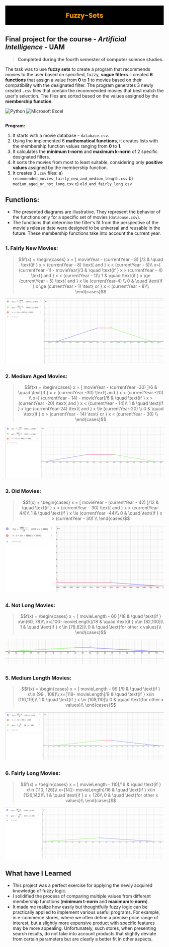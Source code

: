 ![Fuzzy Sets](https://raw.githubusercontent.com/Education-IT/Fuzzy-Sets/main/images/banner.png)
## Final project for the course - ***Artificial Intelligence*** - **UAM**

> **Completed during the fourth semester of computer science studies.**

The task was to use **fuzzy sets** to create a program that recommends movies to the user based on specified, fuzzy, **vague filters**. I created **6 functions** that assign a value from **0** to **1** to movies based on their compatibility with the designated filter. The program generates 3 newly created `.csv` files that contain the recommended movies that best match the user's selection. The files are sorted based on the values assigned by the **membership function**.

![Python](https://img.shields.io/badge/Python-3776AB.svg?style=for-the-badge&logo=Python&logoColor=white) ![Microsoft Excel](https://img.shields.io/badge/Microsoft_Excel-217346?style=for-the-badge&logo=microsoft-excel&logoColor=white) <!--[![website](https://img.shields.io/badge/website-000000?style=for-the-badge&logo=About.me&logoColor=white)](https://education-it.pl/)-->
 ## 
**Program:**
1) It starts with a movie database - `database.csv`.
2) Using the implemented 6 **mathematical functions**, it creates lists with the membership function values ranging from **0** to **1**.
3) It calculates the **minimum t-norm** and **maximum k-norm** of 2 specific designated filters.
4) It sorts the movies from most to least suitable, considering only **positive values** assigned by the membership function.
4) It creates 3 `.csv` files:
   a) `recommended_movies_fairly_new_and_medium_length.csv`
   b) `medium_aged_or_not_long.csv`
   c) `old_and_fairly_long.csv`

## Functions:
- The presented diagrams are illustrative. They represent the behavior of the functions only for a specific set of movies (`database.csv`).
- The functions that determine the filter's fit from the perspective of the movie's release date were designed to be universal and reusable in the future. These membership functions take into account the current year.

##

### 1. Fairly New Movies:

> $$f(x)  =
 \begin{cases}
 x = [ movieYear - (currentYear - 8) ]/3 & \quad  \text{if } x > (currentYear - 8) \text{ and } x < (currentYear - 5)\\
  x=[ (currentYear -1) - movieYear]/3 & \quad  \text{if } x > (currentYear - 4) \text{ and }  x < (currentYear - 1)\\
  1 & \quad  \text{if } x \ge (currentYear - 5) \text{ and } x \le (currentYear-4) \\
  0 & \quad  \text{if }  x \ge (currentYear - 1) \text{ or } x < (currentYear - 8)\\
  \end{cases}$$

![enter image description here](https://github.com/Education-IT/Fuzzy-Sets/blob/main/diagrams/filmy_w_miare_nowe.JPG?raw=true)
##

 ### 2. Medium Aged Movies:

> $$f(x)  =
  \begin{cases}
 x = [ movieYear - (currentYear -30) ]/6 & \quad  \text{if } x > (currentYear -30) \text{ and  } x < (currentYear -20) \\
  x=[ (currentYear - 14) - movieYear]/6 & \quad  \text{if } x > (currentYear -20) \text{ and }  x < (currentYear - 14)\\
  1 & \quad  \text{if } x \ge (currentYear-24) \text{ and } x \le (currentYear-20) \\
  0 & \quad  \text{if } x > (currentYear - 14) \text{ or } x < (currentYear - 30) \\
  \end{cases}$$
  
  ![enter image description here](https://github.com/Education-IT/Fuzzy-Sets/blob/main/diagrams/srednio_stary_film.JPG?raw=true)
##

 ### 3. Old Movies:

> $$f(x)  =
  \begin{cases}
 x = [ movieYear - (currentYear - 42) ]/12 & \quad  \text{if } x < (currentYear - 30) \text{ and } x > (currentYear-44)\\
  1 & \quad  \text{if } x \le (currentYear -44)\\
 0 & \quad  \text{if }  x > (currentYear - 30) \\
  \end{cases}$$

![enter image description here](https://github.com/Education-IT/Fuzzy-Sets/blob/main/diagrams/filmy_stare.JPG?raw=true)

##

### 4. Not Long Movies:

> $$f(x)  =
  \begin{cases}
 x = [ movieLength - 60  ]/18 & \quad  \text{if } x\in(60, 78]\\
  x=[100- movieLength]/18 & \quad  \text{if } x\in (82,100]\\
  1 & \quad  \text{if } x \in [78,82]\\
  0 & \quad  \text{for other x values}\\
  \end{cases}$$

![enter image description here](https://github.com/Education-IT/Fuzzy-Sets/blob/main/diagrams/filmy_niedugie.JPG?raw=true)
##

### 5. Medium Length Movies:

> $$f(x)  =
  \begin{cases}
 x = [ movieLength - 99  ]/9 & \quad  \text{if } x\in (99 , 108]\\
  x=[119- movieLength]/9 & \quad  \text{if } x\in (110,119]\\
  1 & \quad  \text{if } x \in [108,110]\\
  0 & \quad  \text{for other x values}\\
  \end{cases}$$

![enter image description here](https://github.com/Education-IT/Fuzzy-Sets/blob/main/diagrams/filmy_srednio_dlugie.JPG?raw=true)
##

### 6. Fairly Long Movies:

> $$f(x)  =
  \begin{cases}
 x = [ movieLength - 110]/16 & \quad  \text{if } x\in (110, 126]\\
  x=[142- movieLength]/16 & \quad  \text{if } x\in (126,142]\\
  1 & \quad  \text{if } x = 126\\
  0 & \quad  \text{for other x values}\\
  \end{cases}$$

![enter image description here](https://github.com/Education-IT/Fuzzy-Sets/blob/main/diagrams/filmy_dosc_dlugie.JPG?raw=true)
##


## What have I Learned
- This project was a perfect exercise for applying the newly acquired knowledge of fuzzy logic.
- I solidified the process of comparing multiple values from different membership functions (**minimum t-norm** and **maximum k-norm**).
- It made me realize how easily but thoughtfully fuzzy logic can be practically applied to implement various useful programs. For example, in e-commerce stores, where we often define a precise price range of interest, but a slightly more expensive product with specific features may be more appealing. Unfortunately, such stores, when presenting search results, do not take into account products that slightly deviate from certain parameters but are clearly a better fit in other aspects.
